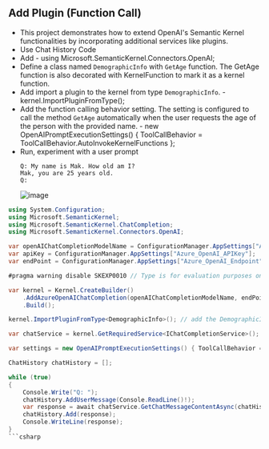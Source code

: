 ﻿## Add Plugin (Function Call)
* This project demonstrates how to extend OpenAI's Semantic Kernel functionalities by incorporating additional services like plugins.
* Use Chat History Code
* Add  - using Microsoft.SemanticKernel.Connectors.OpenAI;
* Define a class named `DemographicInfo` with `GetAge` function. The GetAge function is also decorated with KernelFunction to mark it as a kernel function.
* Add import a plugin to the kernel from type `DemographicInfo`. - kernel.ImportPluginFromType<DemographicInfo>();
* Add the function calling behavior setting. The setting is configured to call the method `GetAge` automatically when the user requests the age of the person with the provided name. - new OpenAIPromptExecutionSettings() { ToolCallBehavior = ToolCallBehavior.AutoInvokeKernelFunctions };
* Run, experiment with a user prompt 
  ```
  Q: My name is Mak. How old am I?
  Mak, you are 25 years old.
  Q: 
  ```
  ![image](https://github.com/user-attachments/assets/c737d94c-f010-48ee-a487-c0d83b49406f)

```csharp
using System.Configuration;
using Microsoft.SemanticKernel;
using Microsoft.SemanticKernel.ChatCompletion;
using Microsoft.SemanticKernel.Connectors.OpenAI;

var openAIChatCompletionModelName = ConfigurationManager.AppSettings["Azure_OpenAI_DeploymentName"];
var apiKey = ConfigurationManager.AppSettings["Azure_OpenAI_APIKey"];
var endPoint = ConfigurationManager.AppSettings["Azure_OpenAI_Endpoint"];

#pragma warning disable SKEXP0010 // Type is for evaluation purposes only and is subject to change or removal in future updates. Suppress this diagnostic to proceed.

var kernel = Kernel.CreateBuilder()
    .AddAzureOpenAIChatCompletion(openAIChatCompletionModelName, endPoint, apiKey) // add the Azure OpenAI chat completion service.
    .Build();

kernel.ImportPluginFromType<DemographicInfo>(); // add the DemographicInfo plugin to the kernel.

var chatService = kernel.GetRequiredService<IChatCompletionService>();

var settings = new OpenAIPromptExecutionSettings() { ToolCallBehavior = ToolCallBehavior.AutoInvokeKernelFunctions };

ChatHistory chatHistory = [];

while (true)
{
    Console.Write("Q: ");
    chatHistory.AddUserMessage(Console.ReadLine()!);
    var response = await chatService.GetChatMessageContentAsync(chatHistory, settings, kernel);
    chatHistory.Add(response);
    Console.WriteLine(response);
}
```csharp
